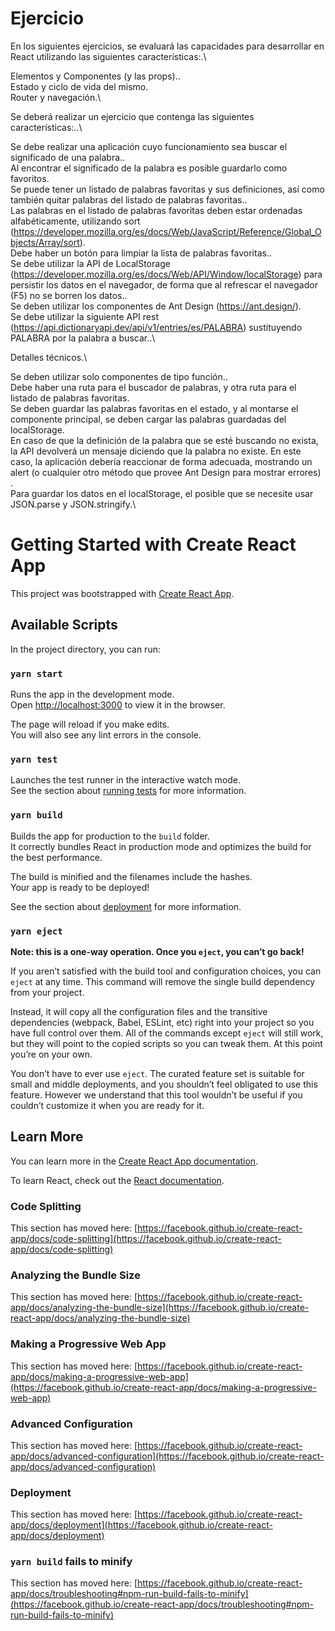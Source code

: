 # Ejercicio
En los siguientes ejercicios, se evaluará las capacidades para desarrollar en React utilizando las siguientes características:.\

Elementos y Componentes (y las props).\.\
Estado y ciclo de vida del mismo.\
Router y navegación.\

Se deberá realizar un ejercicio que contenga las siguientes características:.\.\

Se debe realizar una aplicación cuyo funcionamiento sea buscar el significado de una palabra..\
Al encontrar el significado de la palabra es posible guardarlo como favoritos.\
Se puede tener un listado de palabras favoritas y sus definiciones, así como también quitar palabras del listado de palabras favoritas..\
Las palabras en el listado de palabras favoritas deben estar ordenadas alfabéticamente, utilizando sort (https://developer.mozilla.org/es/docs/Web/JavaScript/Reference/Global_Objects/Array/sort).\
Debe haber un botón para limpiar la lista de palabras favoritas..\
Se debe utilizar la API de LocalStorage (https://developer.mozilla.org/es/docs/Web/API/Window/localStorage) para persistir los datos en el navegador, de forma que al refrescar el navegador (F5) no se borren los datos..\
Se deben utilizar los componentes de Ant Design (https://ant.design/).\
Se debe utilizar la siguiente API rest (https://api.dictionaryapi.dev/api/v1/entries/es/PALABRA) sustituyendo PALABRA por la palabra a buscar..\


 
Detalles técnicos.\

Se deben utilizar solo componentes de tipo función..\
Debe haber una ruta para el buscador de palabras, y otra ruta para el listado de palabras favoritas.\
Se deben guardar las palabras favoritas en el estado, y al montarse el componente principal, se deben cargar las palabras guardadas del localStorage.\
En caso de que la definición de la palabra que se esté buscando no exista, la API devolverá un mensaje diciendo que la palabra no existe. En este caso, la aplicación debería reaccionar de forma adecuada, mostrando un alert (o cualquier otro método que provee Ant Design para mostrar errores) .\
Para guardar los datos en el localStorage, el posible que se necesite usar JSON.parse y JSON.stringify.\

# Getting Started with Create React App

This project was bootstrapped with [Create React App](https://github.com/facebook/create-react-app).

## Available Scripts

In the project directory, you can run:

### `yarn start`

Runs the app in the development mode.\
Open [http://localhost:3000](http://localhost:3000) to view it in the browser.

The page will reload if you make edits.\
You will also see any lint errors in the console.

### `yarn test`

Launches the test runner in the interactive watch mode.\
See the section about [running tests](https://facebook.github.io/create-react-app/docs/running-tests) for more information.

### `yarn build`

Builds the app for production to the `build` folder.\
It correctly bundles React in production mode and optimizes the build for the best performance.

The build is minified and the filenames include the hashes.\
Your app is ready to be deployed!

See the section about [deployment](https://facebook.github.io/create-react-app/docs/deployment) for more information.

### `yarn eject`

**Note: this is a one-way operation. Once you `eject`, you can’t go back!**

If you aren’t satisfied with the build tool and configuration choices, you can `eject` at any time. This command will remove the single build dependency from your project.

Instead, it will copy all the configuration files and the transitive dependencies (webpack, Babel, ESLint, etc) right into your project so you have full control over them. All of the commands except `eject` will still work, but they will point to the copied scripts so you can tweak them. At this point you’re on your own.

You don’t have to ever use `eject`. The curated feature set is suitable for small and middle deployments, and you shouldn’t feel obligated to use this feature. However we understand that this tool wouldn’t be useful if you couldn’t customize it when you are ready for it.

## Learn More

You can learn more in the [Create React App documentation](https://facebook.github.io/create-react-app/docs/getting-started).

To learn React, check out the [React documentation](https://reactjs.org/).

### Code Splitting

This section has moved here: [https://facebook.github.io/create-react-app/docs/code-splitting](https://facebook.github.io/create-react-app/docs/code-splitting)

### Analyzing the Bundle Size

This section has moved here: [https://facebook.github.io/create-react-app/docs/analyzing-the-bundle-size](https://facebook.github.io/create-react-app/docs/analyzing-the-bundle-size)

### Making a Progressive Web App

This section has moved here: [https://facebook.github.io/create-react-app/docs/making-a-progressive-web-app](https://facebook.github.io/create-react-app/docs/making-a-progressive-web-app)

### Advanced Configuration

This section has moved here: [https://facebook.github.io/create-react-app/docs/advanced-configuration](https://facebook.github.io/create-react-app/docs/advanced-configuration)

### Deployment

This section has moved here: [https://facebook.github.io/create-react-app/docs/deployment](https://facebook.github.io/create-react-app/docs/deployment)

### `yarn build` fails to minify

This section has moved here: [https://facebook.github.io/create-react-app/docs/troubleshooting#npm-run-build-fails-to-minify](https://facebook.github.io/create-react-app/docs/troubleshooting#npm-run-build-fails-to-minify)
